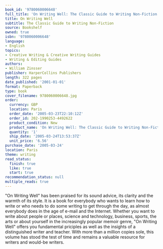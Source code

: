 ```yaml
---
book_id: '9780060006648'
full_title: 'On Writing Well: The Classic Guide to Writing Non-Fiction'
title: On Writing Well
subtitle: The Classic Guide to Writing Non-Fiction
source: Bookshelf
owned: true
isbn: '9780060006648'
language:
- English
topics:
- Creative Writing & Creative Writing Guides
- Writing & Editing Guides
authors:
- William Zinsser
publisher: HarperCollins Publishers
length: 322 pages
date_published: '2001-01-01'
format: Paperback
type: book
cover_filename: 9780060006648.jpg
order:
  currency: GBP
  location: Paris
  order_date: '2005-03-23T22:10:12Z'
  order_id: 202-1990253-4492622
  product_condition: New
  product_name: 'On Writing Well: The Classic Guide to Writing Non-Fiction'
  quantity: '1'
  ship_date: '2005-03-24T13:53:37Z'
  unit_price: '6.56'
purchase_date: '2005-03-24'
location: Paris
theme: writing
read_status:
  finish: true
  like: true
  start: true
recommendation_status: null
multiple_reads: true
---
```

"On Writing Well" has been praised for its sound advice, its clarity and the warmth of its style. It is a book for everybody who wants to learn how to write or who needs to do some writing to get through the day, as almost everybody does in the age of e-mail and the Internet. Whether you want to write about people or places, science and technology, business, sports, the arts or about yourself in the increasingly popular memoir genre, "On Writing Well" offers you fundamental priciples as well as the insights of a distinguished writer and teacher. With more than a million copies sole, this volume has stood the test of time and remains a valuable resource for writers and would-be writers.
